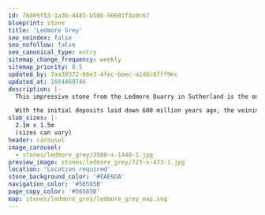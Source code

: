 ```yaml
---
id: 7b809f53-1a3b-4485-b58b-98601fda9c67
blueprint: stone
title: 'Ledmore Grey'
seo_noindex: false
seo_nofollow: false
seo_canonical_type: entry
sitemap_change_frequency: weekly
sitemap_priority: 0.5
updated_by: 7aa39372-66e3-4fec-baec-a1d8c0fff9ec
updated_at: 1664468746
description: |-
  This impressive stone from the Ledmore Quarry in Sutherland is the only marble quarry on mainland Britain, the other is on the Isle of Skye. The Ledmore Grey marble contains large white veins made up of calcium compounds, black veining originating from organic compounds and brown veining from copper compounds.

  With the initial deposits laid down 600 million years ago, the veining is comparatively young at 430 million years. The creation of this stone occurred when syenite igneous rock thrust its way up through the Durness Limestone deposits creating Serpentine and Brucite, the colours of which are brought to life with polishing.
slab_sizes: |-
  2.1m x 1.5m
  (sizes can vary)
header: carousel
image_carousel:
  - stones/ledmore_grey/2560-x-1440-1.jpg
preview_image: stones/ledmore_grey/723-x-473-1.jpg
location: 'Location required'
stone_background_color: '#EAE6DA'
navigation_color: '#56565B'
page_copy_color: '#56565B'
map: stones/ledmore_grey/ledmore_grey_map.svg
---
```

